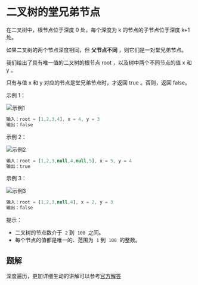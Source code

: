 # 二叉树的堂兄弟节点

在二叉树中，根节点位于深度 0 处，每个深度为 k 的节点的子节点位于深度 k+1 处。

如果二叉树的两个节点深度相同，但 **父节点不同** ，则它们是一对堂兄弟节点。

我们给出了具有唯一值的二叉树的根节点 root ，以及树中两个不同节点的值 x 和 y 。

只有与值 x 和 y 对应的节点是堂兄弟节点时，才返回 true 。否则，返回 false。

示例 1：

![示例1](https://assets.leetcode-cn.com/aliyun-lc-upload/uploads/2019/02/16/q1248-01.png)

```ts
输入：root = [1,2,3,4], x = 4, y = 3
输出：false
```

示例 2：

![示例2](https://assets.leetcode-cn.com/aliyun-lc-upload/uploads/2019/02/16/q1248-02.png)

```ts
输入：root = [1,2,3,null,4,null,5], x = 5, y = 4
输出：true
```

示例 3：

![示例3](https://assets.leetcode-cn.com/aliyun-lc-upload/uploads/2019/02/16/q1248-03.png)

```ts
输入：root = [1,2,3,null,4], x = 2, y = 3
输出：false
```

提示：

- 二叉树的节点数介于  `2` 到  `100`  之间。
- 每个节点的值都是唯一的、范围为  `1` 到  `100`  的整数。

## 题解

深度遍历，更加详细生动的讲解可以参考[官方解答](https://leetcode-cn.com/problems/cousins-in-binary-tree/solution/er-cha-shu-de-tang-xiong-di-jie-dian-by-mfh2d/)
